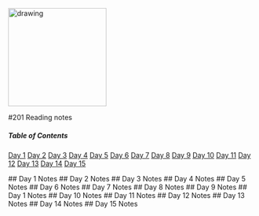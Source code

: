 
<img src="https://e7.pngegg.com/pngimages/358/1/png-clipart-software-extension-qr-code-wordpress-text-two-dimensional-code-icon-miscellaneous-text.png" alt="drawing" width="200"/>





#201 Reading notes




##### **Table of Contents**  


[Day 1](#(fill))
[Day 2](#(fill))
[Day 3](#(fill))
[Day 4](#(fill))
[Day 5](#(fill))
[Day 6](#(fill))
[Day 7](#(fill))
[Day 8](#(fill))
[Day 9](#(fill))
[Day 10](#(fill))
[Day 11](#(fill))
[Day 12](#(fill))
[Day 13](#(fill))
[Day 14](#(fill))
[Day 15](#(fill))

<a name="Day 1"/>
## Day 1 Notes

<a name="Day 2"/>
## Day 2 Notes

<a name="Day 3"/>
## Day 3 Notes
<a name="Day 4"/>
## Day 4 Notes
<a name="Day 5"/>
## Day 5 Notes
<a name="Day 6"/>
## Day 6 Notes
<a name="Day 7"/>
## Day 7 Notes
<a name="Day 8"/>
## Day 8 Notes
<a name="Day 9"/>
## Day 9 Notes
<a name="Day 10"/>
## Day 1 Notes
<a name="Day 1"/>
## Day 10 Notes
<a name="Day 11"/>
## Day 11 Notes
<a name="Day 12"/>
## Day 12 Notes
<a name="Day 13"/>
## Day 13 Notes
<a name="Day 14"/>
## Day 14 Notes
<a name="Day 15"/>
## Day 15 Notes

<!-- Fill in information per day for reading notes. -->




